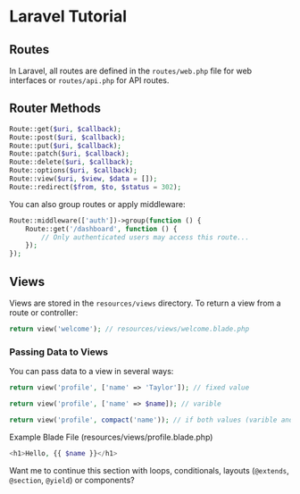 # Laravel Tutorial

## Routes
In Laravel, all routes are defined in the `routes/web.php` file for web interfaces or `routes/api.php` for API routes.
## Router Methods
```php
Route::get($uri, $callback);
Route::post($uri, $callback);
Route::put($uri, $callback);
Route::patch($uri, $callback);
Route::delete($uri, $callback);
Route::options($uri, $callback);
Route::view($uri, $view, $data = []);
Route::redirect($from, $to, $status = 302);
```
You can also group routes or apply middleware:
```php
Route::middleware(['auth'])->group(function () {
    Route::get('/dashboard', function () {
        // Only authenticated users may access this route...
    });
});
```
## Views
Views are stored in the `resources/views` directory.
To return a view from a route or controller:
```php
return view('welcome'); // resources/views/welcome.blade.php
```
### Passing Data to Views
You can pass data to a view in several ways:
```php
return view('profile', ['name' => 'Taylor']); // fixed value

return view('profile', ['name' => $name]); // varible

return view('profile', compact('name')); // if both values (varible and datavalue have the same name
```
Example Blade File (resources/views/profile.blade.php)
```php
<h1>Hello, {{ $name }}</h1>
```
Want me to continue this section with loops, conditionals, layouts (`@extends`, `@section`, `@yield`) or components?
